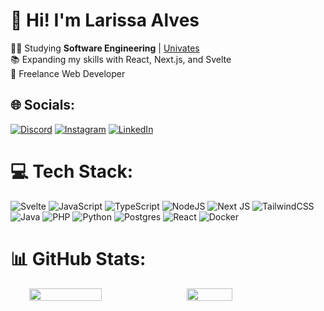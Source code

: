 # 💫 Hi! I'm Larissa Alves

👩‍💻 Studying <strong>Software Engineering</strong> | <a href="https://www.univates.br/">Univates</a><br>📚 Expanding my skills with React, Next.js, and Svelte<br>💼 Freelance Web Developer

## 🌐 Socials:

[![Discord](https://img.shields.io/badge/Discord-%237289DA.svg?logo=discord&logoColor=white)](https://discord.gg/lari.alvess) [![Instagram](https://img.shields.io/badge/Instagram-%23E4405F.svg?logo=Instagram&logoColor=white)](https://instagram.com/_alvesslari) [![LinkedIn](https://img.shields.io/badge/LinkedIn-%230077B5.svg?logo=linkedin&logoColor=white)](https://www.linkedin.com/in/larissa-alvess/)

# 💻 Tech Stack:

![Svelte](https://img.shields.io/badge/svelte-%23f1413d.svg?style=for-the-badge&logo=svelte&logoColor=white) ![JavaScript](https://img.shields.io/badge/javascript-%23323330.svg?style=for-the-badge&logo=javascript&logoColor=%23F7DF1E) ![TypeScript](https://img.shields.io/badge/typescript-%23007ACC.svg?style=for-the-badge&logo=typescript&logoColor=white) ![NodeJS](https://img.shields.io/badge/node.js-6DA55F?style=for-the-badge&logo=node.js&logoColor=white) ![Next JS](https://img.shields.io/badge/Next-black?style=for-the-badge&logo=next.js&logoColor=white) ![TailwindCSS](https://img.shields.io/badge/tailwindcss-%2338B2AC.svg?style=for-the-badge&logo=tailwind-css&logoColor=white) ![Java](https://img.shields.io/badge/java-%23ED8B00.svg?style=for-the-badge&logo=openjdk&logoColor=white) ![PHP](https://img.shields.io/badge/php-%23777BB4.svg?style=for-the-badge&logo=php&logoColor=white) ![Python](https://img.shields.io/badge/python-3670A0?style=for-the-badge&logo=python&logoColor=ffdd54) ![Postgres](https://img.shields.io/badge/postgres-%23316192.svg?style=for-the-badge&logo=postgresql&logoColor=white) ![React](https://img.shields.io/badge/react-%2320232a.svg?style=for-the-badge&logo=react&logoColor=%2361DAFB) ![Docker](https://img.shields.io/badge/docker-%230db7ed.svg?style=for-the-badge&logo=docker&logoColor=white)

# 📊 GitHub Stats:

<div style="display: flex; justify-content: center; align-items: center; gap: 10px;">
  <img src="https://github-readme-stats.vercel.app/api?username=larissa04alves&theme=discord_old_blurple&hide_border=true&include_all_commits=true&count_private=true" style="width: 48%;">
  <img src="https://github-readme-stats.vercel.app/api/top-langs/?username=larissa04alves&theme=discord_old_blurple&hide_border=true&include_all_commits=true&count_private=true&layout=compact&langs_count=6" style="width: 38%;">
</div>
